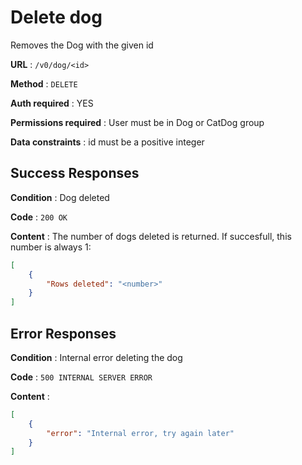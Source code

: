 # Delete dog

Removes the Dog with the given id

**URL** : `/v0/dog/<id>`

**Method** : `DELETE`

**Auth required** : YES

**Permissions required** : User must be in Dog or CatDog group

**Data constraints** : id must be a positive integer

## Success Responses

**Condition** : Dog deleted

**Code** : `200 OK`

**Content** : The number of dogs deleted is returned. If succesfull, this number is always 1:

```json
[
    {
        "Rows deleted": "<number>"
    }
]
```

## Error Responses

**Condition** : Internal error deleting the dog 

**Code** : `500 INTERNAL SERVER ERROR`

**Content** :

```json
[
    {
        "error": "Internal error, try again later"
    }
]
````